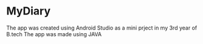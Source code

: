 # MyDiary
The app was created using Android Studio as a mini prject in my 3rd year of B.tech
The app was made using JAVA
